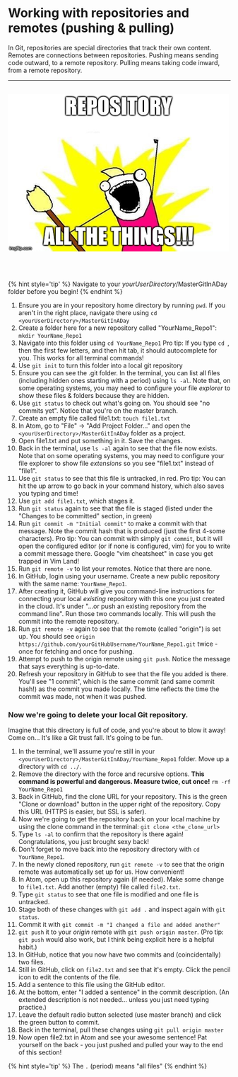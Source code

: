 # Working with repositories and remotes (pushing &amp; pulling)
In Git, repositories are special directories that track their own content.  Remotes are connections between repositories.  Pushing means sending code outward, to a remote repository.  Pulling means taking code inward, from a remote repository.

<hr><br>

<div>
    <img src="1-meme.jpg">
</div>

<br><br>

{% hint style='tip' %}
Navigate to your _yourUserDirectory_/MasterGitInADay folder before you begin!
{% endhint %}

1. Ensure you are in your repository home directory by running `pwd`.  If you aren't in the right place, navigate there using `cd <yourUserDirectory>/MasterGitInADay`
1. Create a folder here for a new repository called "YourName_Repo1": `mkdir YourName_Repo1`
1. Navigate into this folder using `cd YourName_Repo1` Pro tip: If you type `cd `, then the first few letters, and then hit tab, it should autocomplete for you.  This works for all terminal commands!
1. Use `git init` to turn this folder into a local git repository
1. Ensure you can see the .git folder.  In the terminal, you can list all files (including hidden ones starting with a period) using `ls -al`.  Note that, on some operating systems, you may need to configure your file *explorer* to show these files & folders because they are hidden.
1. Use `git status` to check out what's going on.  You should see "no commits yet".  Notice that you're on the master branch.
1. Create an empty file called file1.txt: `touch file1.txt`
1. In Atom, go to "File" -> "Add Project Folder..." and open the `<yourUserDirectory>/MasterGitInADay` folder as a project.
1. Open file1.txt and put something in it.  Save the changes.
1. Back in the terminal, use `ls -al` again to see that the file now exists.  Note that on some operating systems, you may need to configure your file explorer to show file *extensions* so you see "file1.txt" instead of "file1".
1. Use `git status` to see that this file is untracked, in red.  Pro tip: You can hit the up arrow to go back in your command history, which also saves you typing and time!
1. Use `git add file1.txt`, which stages it.
1. Run `git status` again to see that the file is staged (listed under the "Changes to be committed" section, in green)
1. Run `git commit -m "Initial commit"` to make a commit with that message.  Note the commit hash that is produced (just the first 4-some characters).  Pro tip: You can commit with simply `git commit`, but it will open the configured editor (or if none is configured, vim) for you to write a commit message there.  Google "vim cheatsheet" in case you get trapped in Vim Land!
1. Run `git remote -v` to list your remotes.  Notice that there are none.
1. In GitHub, login using your username.  Create a new public repository with the same name: `YourName_Repo1`.
1. After creating it, GitHub will give you command-line instructions for connecting your local *existing* repository with this one you just created in the cloud.  It's under "…or push an existing repository from the command line".  Run those two commands locally.  This will push the commit into the remote repository.
1. Run `git remote -v` again to see that the remote (called "origin") is set up.  You should see `origin https://github.com/yourGitHubUsername/YourName_Repo1.git` twice - once for fetching and once for pushing.
1. Attempt to push to the origin remote using `git push`.  Notice the message that says everything is up-to-date.
1. Refresh your repository in GitHub to see that the file you added is there.  You'll see "1 commit", which is the same commit (and same commit hash!) as the commit you made locally.  The time reflects the time the commit was made, not when it was pushed.

### Now we're going to **delete your local Git repository**.

Imagine that this directory is full of code, and you're about to blow it away!  Come on... It's like a Git trust fall.  It's going to be fun.

1. In the terminal, we'll assume you're still in your `<yourUserDirectory>/MasterGitInADay/YourName_Repo1` folder.  Move up a directory with `cd ../`.
1. Remove the directory with the force and recursive options.  **This command is powerful and dangerous.  Measure twice, cut once!** `rm -rf YourName_Repo1`
1. Back in GitHub, find the clone URL for your repository.  This is the green "Clone or download" button in the upper right of the repository.  Copy this URL (HTTPS is easier, but SSL is safer).
1. Now we're going to get the repository back on your local machine by using the clone command in the terminal: `git clone <the_clone_url>`
1. Type `ls -al` to confirm that the repository is there again!  Congratulations, you just brought sexy back!
1. Don't forget to move back into the repository directory with `cd YourName_Repo1`.
1. In the newly cloned repository, run `git remote -v` to see that the origin remote was automatically set up for us.  How convenient!
1. In Atom, open up this repository again (if needed).  Make some change to `file1.txt`.  Add another (empty) file called `file2.txt`.
1. Type `git status` to see that one file is modified and one file is untracked.
1. Stage both of these changes with `git add .` and inspect again with `git status`.
1. Commit it with `git commit -m "I changed a file and added another"`
1. `git push` it to your *origin* remote with `git push origin master`.  (Pro tip: `git push` would also work, but I think being explicit here is a helpful habit.)
1. In GitHub, notice that you now have two commits and (coincidentally) two files.
1. Still in GitHub, click on `file2.txt` and see that it's empty.  Click the pencil icon to edit the contents of the file.
1. Add a sentence to this file using the GitHub editor.
1. At the bottom, enter "I added a sentence" in the commit description.  (An extended description is not needed... unless you just need typing practice.)
1. Leave the default radio button selected (use master branch) and click the green button to commit.
1. Back in the terminal, pull these changes using `git pull origin master`
1. Now open file2.txt in Atom and see your awesome sentence!  Pat yourself on the back - you just pushed and pulled your way to the end of this section!

{% hint style='tip' %}
The `.` (period) means "all files"
{% endhint %}
